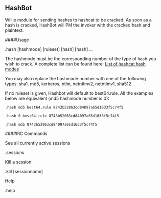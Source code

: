 HashBot
------
Willie module for sending hashes to hashcat to be cracked. As soon as a hash is cracked, HashBot will PM the invoker with the cracked hash and plaintext.


####Usage

.hash [hashmode] [ruleset] [hash] [hash] ...

The hashmode must be the corresponding number of the type of hash you wish to crack. A complete list can be found here: [List of hashcat hash modes](http://hashcat.net/wiki/doku.php?id=example_hashes)

You may also replace the hashmode number with one of the following types: sha1, md5, kerberos, ntlm, netntlmv2, netntlmv1, sha512

If no ruleset is given, Hashbot will default to best64.rule. All the examples below are equivalent (md5 hashmode number is 0):

```.hash md5 best64.rule 8743b52063cd84097a65d1633f5c74f5```

```.hash 0 best64.rule 8743b52063cd84097a65d1633f5c74f5```

```.hash md5 8743b52063cd84097a65d1633f5c74f5```


####IRC Commands

See all currently active sessions

.sessions


Kill a session

.kill [sessionname]


Help

.help
